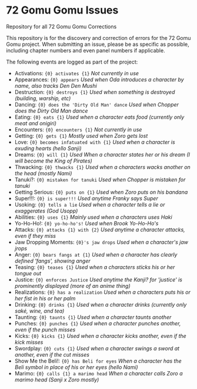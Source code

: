 # 72 Gomu Gomu Issues
Repository for all 72 Gomu Gomu Corrections

This repository is for the discovery and correction of errors for the 72 Gomu Gomu project. When submitting an issue, please be as specific as possible, including chapter numbers and even panel numbers if applicable.

The following events are logged as part of the project:

- Activations: `{0} activates {1}` *Not currently in use*
- Appearances: `{0} appears` *Used when Oda introduces a character by name, also tracks Den Den Mushi*
- Destruction: `{0} destroys {1}` *Used when something is destroyed (building, warship, etc)*
- Dancing: `{0} does the 'Dirty Old Man' dance` *Used when Chopper does the Dirty Old Man dance*
- Eating: `{0} eats {1}` *Used when a character eats food (currently only meat and onigiri)*
- Encounters: `{0} encounters {1}` *Not currently in use*
- Getting: `{0} gets {1}` *Mostly used when Zoro gets lost*
- Love: `{0} becomes infatuated with {1}` *Used when a character is exuding hearts (hello Sanji)*
- Dreams: `{0} will {1}` *Used When a character states her or his dream (I will become the King of Pirates)*
- Thwacking: `{0} thwacks {1}` *Used when a characters wacks another on the head (mostly Nami)*
- Tanuki?: `{0} mistaken for tanuki` *Used when Chopper is mistaken for tanuki*
- Getting Serious: `{0} puts on {1}` *Used when Zoro puts on his bandana*
- Super!!!: `{0} is super!!!` *Used anytime Franky says Super*
- Usoking: `{0} tells a lie` *Used when a character tells a lie or exaggerates (God Usopp)*
- Abilities: `{0} uses {1}` *Mainly used when a characters uses Haki*
- Yo-Ho-Ho!: `{0} yo-ho-ho's!` *Used when Brook Yo-Ho-Ho's*
- Attacks: `{0} attacks {1} with {2}` *Used anytime a character attacks, even if they miss*
- Jaw Dropping Moments: `{0}'s jaw drops` *Used when a character's jaw jrops*
- Anger: `{0} bears fangs at {1}` *Used when a character has clearly defined 'fangs', showing anger*
- Teasing: `{0} teases {1}` *Used when a characters sticks his or her tongue out*
- Justice: `{0} enforces Justice` *Used anytime the Kanji? for 'justice' is prominently displayed (more of an anime thing)*
- Realizations: `{0} has a realization` *Used when a characters puts his or her fist in his or her palm*
- Drinking: `{0} drinks {1}` *Used when a character drinks (currently only saké, wine, and tea)*
- Taunting: `{0} taunts {1}` *Used when a character taunts another*
- Punches: `{0} punches {1}` *Used when a character punches another, even if the punch misses*
- Kicks: `{0} kicks {1}` *Used when a character kicks another, even if the kick misses*
- Swordplay: `{0} cuts {1}` *Used when a character swings a sword at another, even if the cut misses*
- Show Me the Beli!: `{0} has Beli for eyes` *When a character has the Beli symbol in place of his or her eyes (hello Nami)*
- Marimo: `{0} calls {1} a marimo head` *When a character calls Zoro a marimo head (Sanji x Zoro mostly)*
